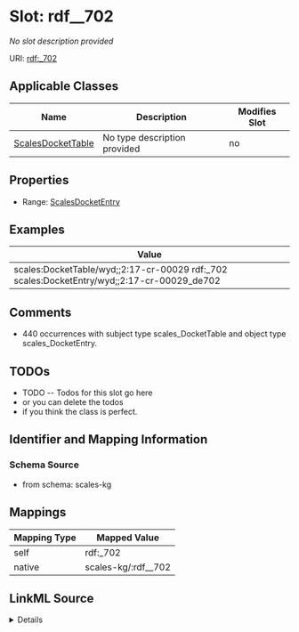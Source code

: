

# Slot: rdf__702


_No slot description provided_





URI: [rdf:_702](http://www.w3.org/1999/02/22-rdf-syntax-ns#_702)



<!-- no inheritance hierarchy -->





## Applicable Classes

| Name | Description | Modifies Slot |
| --- | --- | --- |
| [ScalesDocketTable](../classes/ScalesDocketTable.md) | No type description provided |  no  |







## Properties

* Range: [ScalesDocketEntry](../classes/ScalesDocketEntry.md)






## Examples

| Value |
| --- |
| scales:DocketTable/wyd;;2:17-cr-00029 rdf:_702 scales:DocketEntry/wyd;;2:17-cr-00029_de702 |

## Comments

* 440 occurrences with subject type scales_DocketTable and object type scales_DocketEntry.

## TODOs

* TODO -- Todos for this slot go here
* or you can delete the todos
* if you think the class is perfect.

## Identifier and Mapping Information







### Schema Source


* from schema: scales-kg




## Mappings

| Mapping Type | Mapped Value |
| ---  | ---  |
| self | rdf:_702 |
| native | scales-kg/:rdf__702 |




## LinkML Source

<details>
```yaml
name: rdf__702
description: No slot description provided
todos:
- TODO -- Todos for this slot go here
- or you can delete the todos
- if you think the class is perfect.
comments:
- 440 occurrences with subject type scales_DocketTable and object type scales_DocketEntry.
examples:
- value: scales:DocketTable/wyd;;2:17-cr-00029 rdf:_702 scales:DocketEntry/wyd;;2:17-cr-00029_de702
from_schema: scales-kg
rank: 1000
slot_uri: rdf:_702
alias: rdf__702
domain_of:
- scales_DocketTable
range: scales_DocketEntry

```
</details>